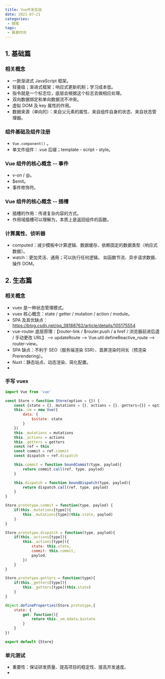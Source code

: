 ```yaml
---
title: Vue开发实战
date: 2021-07-21
categories:
 - 随笔
tags:
 - 极客时间
---
```


<!-- more -->



## 1. 基础篇

### 相关概念

- 一款渐进式 JavaScript 框架。
- 轻量级；渐进式框架；响应式更新机制；学习成本低。
- 指令就是一个标志位，底层会根据这个标志去做相应处理。
- 双向数据绑定和单向数据流不冲突。
- 虚拟 DOM 及 key 属性的作用。
- 数据来源（单向的）：来自父元素的属性、来自组件自身的状态、来自状态管理器。



### 组件基础及组件注册

- `Vue.component()` 。
- 单文件组件：.vue 后缀；template - script - style。



### Vue 组件的核心概念 -- 事件

- v-on / @。
- $emit。
- 事件修饰符。



### Vue 组件的核心概念 -- 插槽

- 插槽的作用：传递复杂内容的方式。
- 作用域插槽可以理解为，本质上是返回组件的函数。



### 计算属性、侦听器

- computed：减少模板中计算逻辑、数据缓存、依赖固定的数据类型（响应式数据）。
- watch：更加灵活、通用；可以执行任何逻辑，  如函数节流、异步请求数据、操作 DOM。



## 2. 生态篇

### 相关概念

- vuex 是一种状态管理模式。
- vuex 核心概念：state / getter / mutation / action / module。
- SPA 及其优缺点：https://blog.csdn.net/qq_38188762/article/details/105175554
- vue-router 底层原理：【router-link / $router.push / a href / 浏览器前进后退 / 手动更改 URL】 --> updateRoute --> Vue.util.defineReactive_route --> router-view。
- SPA 缺点：不利于 SEO（服务端渲染 SSR）、首屏渲染时间长（预渲染 Prerendering）。
- Nuxt：静态站点、动态渲染、简化配置。
- 



### 手写 vuex

```javascript
import Vue from 'vue'

const Store = function Store(option = {}) {
    const {state = {}, mutations = {}, actions = {}, getters={}} = option;
    this._vm = new Vue({
        data: {
            $sstate: state
        }
    })
    this._mutations = mutations
    this._actions = actions
    this._getters = getters
    const ref = this
    const commit = ref.commit
    const dispatch = ref.dispatch

    this.commit = function boundCommit(type, paylod){
        return commit.call(ref, type, paylod)
    }

    this.dispatch = function boundDispatch(type, paylod){
        return dispatch.call(ref, type, paylod)
    }
}

Store.prototype.commit = function(type, paylod) {
    if(this._mutations[type]){
        this._mutations[type](this.state, paylod)
    }
}

Store.prototype.dispatch = function(type, paylod){
    if(this._actions[type]){
        this._actions[type]({
            state: this.state,
            commit: this.commit,
            paylod,
        })
    }
}

Store.prototype.getters = function(type){
    if(this._getters[type]){
        this._getters[type](this.state)
    }
}

Object.defineProperties(Store.prototype,{
    state: {
        get: function(){
            return this._vm.$data.$sstate
        }
    }
})

export default {Store}
```



### 单元测试

- 重要性：保证研发质量、提高项目的稳定性、提高开发速度。
- 